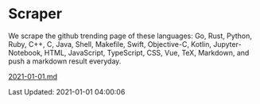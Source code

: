 # Scraper

We scrape the github trending page of these languages: Go, Rust, Python, Ruby, C++, C, Java, Shell, Makefile, Swift, Objective-C, Kotlin, Jupyter-Notebook, HTML, JavaScript, TypeScript, CSS, Vue, TeX, Markdown, and push a markdown result everyday.

[2021-01-01.md](https://github.com/yangwenmai/github-trending-backup/blob/master/2021-01-01.md)

Last Updated: 2021-01-01 04:00:06